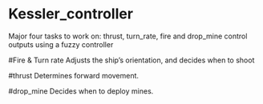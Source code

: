 # Kessler_controller
Major four tasks to work on:  thrust, turn_rate, fire and drop_mine control outputs using a fuzzy controller

#Fire & Turn rate
Adjusts the ship’s orientation, and decides when to shoot


#thrust
Determines forward movement.


#drop_mine
Decides when to deploy mines.
